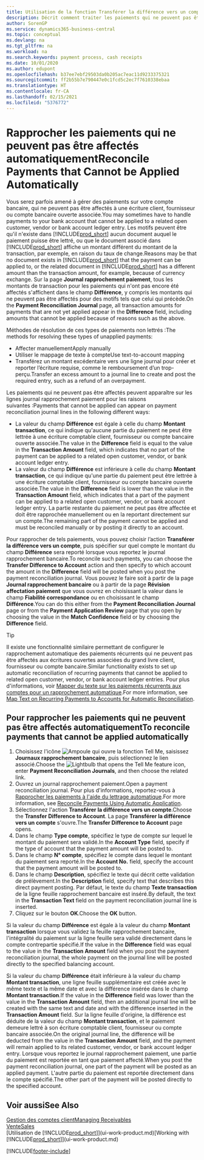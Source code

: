 ```yaml
---
title: Utilisation de la fonction Transférer la différence vers un compte pour rapprocher les paiements
description: Décrit comment traiter les paiements qui ne peuvent pas être affectés dans un document, par exemple lorsqu'un taux de change entraîne un changement de montants.
author: SorenGP
ms.service: dynamics365-business-central
ms.topic: conceptual
ms.devlang: na
ms.tgt_pltfrm: na
ms.workload: na
ms.search.keywords: payment process, cash receipts
ms.date: 10/01/2020
ms.author: edupont
ms.openlocfilehash: b37ee7ebf29503da0b205ac7eac11d9233375321
ms.sourcegitcommit: ff2b55b7e790447e0c1fcd5c2ec7f7610338ebaa
ms.translationtype: HT
ms.contentlocale: fr-CA
ms.lasthandoff: 02/15/2021
ms.locfileid: "5376772"
---
```

# <a name="reconcile-payments-that-cannot-be-applied-automatically"></a><span data-ttu-id="f496e-103">Rapprocher les paiements qui ne peuvent pas être affectés automatiquement</span><span class="sxs-lookup"><span data-stu-id="f496e-103">Reconcile Payments that Cannot be Applied Automatically</span></span>
<span data-ttu-id="f496e-104">Vous serez parfois amené à gérer des paiements sur votre compte bancaire, qui ne peuvent pas être affectés à une écriture client, fournisseur ou compte bancaire ouverte associée.</span><span class="sxs-lookup"><span data-stu-id="f496e-104">You may sometimes have to handle payments to your bank account that cannot be applied to a related open customer, vendor or bank account ledger entry.</span></span> <span data-ttu-id="f496e-105">Les motifs peuvent être qu'il n'existe dans [!INCLUDE[prod_short](includes/prod_short.md)] aucun document auquel le paiement puisse être lettré, ou que le document associé dans [!INCLUDE[prod_short](includes/prod_short.md)] affiche un montant différent du montant de la transaction, par exemple, en raison du taux de change.</span><span class="sxs-lookup"><span data-stu-id="f496e-105">Reasons may be that no document exists in [!INCLUDE[prod_short](includes/prod_short.md)] that the payment can be applied to, or the related document in [!INCLUDE[prod_short](includes/prod_short.md)] has a different amount than the transaction amount, for example, because of currency exchange.</span></span> <span data-ttu-id="f496e-106">Sur la page **Journal rapprochement paiement**, tous les montants de transaction pour les paiements qui n'ont pas encore été affectés s'affichent dans le champ **Différence**, y compris les montants qui ne peuvent pas être affectés pour des motifs tels que celui qui précède.</span><span class="sxs-lookup"><span data-stu-id="f496e-106">On the **Payment Reconciliation Journal** page, all transaction amounts for payments that are not yet applied appear in the **Difference** field, including amounts that cannot be applied because of reasons such as the above.</span></span>

<span data-ttu-id="f496e-107">Méthodes de résolution de ces types de paiements non lettrés :</span><span class="sxs-lookup"><span data-stu-id="f496e-107">The methods for resolving these types of unapplied payments:</span></span>
* <span data-ttu-id="f496e-108">Affecter manuellement</span><span class="sxs-lookup"><span data-stu-id="f496e-108">Apply manually</span></span>
* <span data-ttu-id="f496e-109">Utiliser le mappage de texte à compte</span><span class="sxs-lookup"><span data-stu-id="f496e-109">Use text-to-account mapping</span></span>
* <span data-ttu-id="f496e-110">Transférez un montant excédentaire vers une ligne journal pour créer et reporter l’écriture requise, comme le remboursement d’un trop-perçu.</span><span class="sxs-lookup"><span data-stu-id="f496e-110">Transfer an excess amount to a journal line to create and post the required entry, such as a refund of an overpayment.</span></span>

<span data-ttu-id="f496e-111">Les paiements qui ne peuvent pas être affectés peuvent apparaître sur les lignes journal rapprochement paiement pour les raisons suivantes :</span><span class="sxs-lookup"><span data-stu-id="f496e-111">Payments that cannot be applied can appear on payment reconciliation journal lines in the following different ways:</span></span>

* <span data-ttu-id="f496e-112">La valeur du champ **Différence** est égale à celle du champ **Montant transaction**, ce qui indique qu'aucune partie du paiement ne peut être lettrée à une écriture comptable client, fournisseur ou compte bancaire ouverte associée.</span><span class="sxs-lookup"><span data-stu-id="f496e-112">The value in the **Difference** field is equal to the value in the **Transaction Amount** field, which indicates that no part of the payment can be applied to a related open customer, vendor, or bank account ledger entry.</span></span>
* <span data-ttu-id="f496e-113">La valeur du champ **Différence** est inférieure à celle du champ **Montant transaction**, ce qui indique qu'une partie du paiement peut être lettrée à une écriture comptable client, fournisseur ou compte bancaire ouverte associée.</span><span class="sxs-lookup"><span data-stu-id="f496e-113">The value in the **Difference** field is lower than the value in the **Transaction Amount** field, which indicates that a part of the payment can be applied to a related open customer, vendor, or bank account ledger entry.</span></span> <span data-ttu-id="f496e-114">La partie restante du paiement ne peut pas être affectée et doit être rapprochée manuellement ou en la reportant directement sur un compte.</span><span class="sxs-lookup"><span data-stu-id="f496e-114">The remaining part of the payment cannot be applied and must be reconciled manually or by posting it directly to an account.</span></span>

<span data-ttu-id="f496e-115">Pour rapprocher de tels paiements, vous pouvez choisir l’action **Transférer la différence vers un compte**, puis spécifier sur quel compte le montant du champ **Différence** sera reporté lorsque vous reportez le journal rapprochement bancaire.</span><span class="sxs-lookup"><span data-stu-id="f496e-115">To reconcile such payments, you can choose the **Transfer Difference to Account** action and then specify to which account the amount in the **Difference** field will be posted when you post the payment reconciliation journal.</span></span> <span data-ttu-id="f496e-116">Vous pouvez le faire soit à partir de la page **Journal rapprochement bancaire** ou à partir de la page **Révision affectation paiement** que vous ouvrez en choisissant la valeur dans le champ **Fiabilité correspondance** ou en choisissant le champ **Différence**.</span><span class="sxs-lookup"><span data-stu-id="f496e-116">You can do this either from the **Payment Reconciliation Journal** page or from the **Payment Application Review** page that you open by choosing the value in the **Match Confidence** field or by choosing the **Difference** field.</span></span>

> [!TIP]  
>   <span data-ttu-id="f496e-117">Il existe une fonctionnalité similaire permettant de configurer le rapprochement automatique des paiements récurrents qui ne peuvent pas être affectés aux écritures ouvertes associées du grand livre client, fournisseur ou compte bancaire.</span><span class="sxs-lookup"><span data-stu-id="f496e-117">Similar functionality exists to set up automatic reconciliation of recurring payments that cannot be applied to related open customer, vendor, or bank account ledger entries.</span></span> <span data-ttu-id="f496e-118">Pour plus d'informations, voir [Mapper du texte sur les paiements récurrents aux comptes pour un rapprochement automatique](receivables-how-map-text-recurring-payments-accounts-auto-reconcilliation.md).</span><span class="sxs-lookup"><span data-stu-id="f496e-118">For more information, see [Map Text on Recurring Payments to Accounts for Automatic Reconciliation](receivables-how-map-text-recurring-payments-accounts-auto-reconcilliation.md).</span></span>

## <a name="to-reconcile-payments-that-cannot-be-applied-automatically"></a><span data-ttu-id="f496e-119">Pour rapprocher les paiements qui ne peuvent pas être affectés automatiquement</span><span class="sxs-lookup"><span data-stu-id="f496e-119">To reconcile payments that cannot be applied automatically</span></span>
1. <span data-ttu-id="f496e-120">Choisissez l'icône ![Ampoule qui ouvre la fonction Tell Me](media/ui-search/search_small.png "Dites-moi ce que vous voulez faire"), saisissez **Journaux rapprochement bancaire**, puis sélectionnez le lien associé.</span><span class="sxs-lookup"><span data-stu-id="f496e-120">Choose the ![Lightbulb that opens the Tell Me feature](media/ui-search/search_small.png "Tell me what you want to do") icon, enter **Payment Reconciliation Journals**, and then choose the related link.</span></span>
2. <span data-ttu-id="f496e-121">Ouvrez un journal rapprochement paiement.</span><span class="sxs-lookup"><span data-stu-id="f496e-121">Open a payment reconciliation journal.</span></span> <span data-ttu-id="f496e-122">Pour plus d'informations, reportez-vous à [Rapprocher les paiements à l'aide du lettrage automatique](receivables-how-reconcile-payments-auto-application.md).</span><span class="sxs-lookup"><span data-stu-id="f496e-122">For more information, see [Reconcile Payments Using Automatic Application](receivables-how-reconcile-payments-auto-application.md).</span></span>
3. <span data-ttu-id="f496e-123">Sélectionnez l'action **Transférer la différence vers un compte**.</span><span class="sxs-lookup"><span data-stu-id="f496e-123">Choose the **Transfer Difference to Account**.</span></span> <span data-ttu-id="f496e-124">La page **Transférer la différence vers un compte** s'ouvre.</span><span class="sxs-lookup"><span data-stu-id="f496e-124">The **Transfer Difference to Account** page opens.</span></span>
4. <span data-ttu-id="f496e-125">Dans le champ **Type compte**, spécifiez le type de compte sur lequel le montant du paiement sera validé.</span><span class="sxs-lookup"><span data-stu-id="f496e-125">In the **Account Type** field, specify if the type of account that the payment amount will be posted to.</span></span>
5. <span data-ttu-id="f496e-126">Dans le champ **N° compte**, spécifiez le compte dans lequel le montant du paiement sera reporté.</span><span class="sxs-lookup"><span data-stu-id="f496e-126">In the **Account No.** field, specify the account that the payment amount will be posted to.</span></span>
6. <span data-ttu-id="f496e-127">Dans le champ **Description**, spécifiez le texte qui décrit cette validation de prélèvement.</span><span class="sxs-lookup"><span data-stu-id="f496e-127">In the **Description** field, specify text that describes this direct payment posting.</span></span> <span data-ttu-id="f496e-128">Par défaut, le texte du champ **Texte transaction** de la ligne feuille rapprochement bancaire est inséré.</span><span class="sxs-lookup"><span data-stu-id="f496e-128">By default, the text in the **Transaction Text** field on the payment reconciliation journal line is inserted.</span></span>
7. <span data-ttu-id="f496e-129">Cliquez sur le bouton **OK**.</span><span class="sxs-lookup"><span data-stu-id="f496e-129">Choose the **OK** button.</span></span>

<span data-ttu-id="f496e-130">Si la valeur du champ **Différence** est égale à la valeur du champ **Montant transaction** lorsque vous validez la feuille rapprochement bancaire, l'intégralité du paiement sur la ligne feuille sera validé directement dans le compte contrepartie spécifié.</span><span class="sxs-lookup"><span data-stu-id="f496e-130">If the value in the **Difference** field was equal to the value in the **Transaction Amount** field when you post the payment reconciliation journal, the whole payment on the journal line will be posted directly to the specified balancing account.</span></span>

<span data-ttu-id="f496e-131">Si la valeur du champ **Différence** était inférieure à la valeur du champ **Montant transaction**, une ligne feuille supplémentaire est créée avec le même texte et la même date et avec la différence insérée dans le champ **Montant transaction**.</span><span class="sxs-lookup"><span data-stu-id="f496e-131">If the value in the **Difference** field was lower than the value in the **Transaction Amount** field, then an additional journal line will be created with the same text and date and with the difference inserted in the **Transaction Amount** field.</span></span> <span data-ttu-id="f496e-132">Sur la ligne feuille d'origine, la différence est déduite de la valeur du champ **Montant transaction**, et le paiement demeure lettré à son écriture comptable client, fournisseur ou compte bancaire associée.</span><span class="sxs-lookup"><span data-stu-id="f496e-132">On the original journal line, the difference will be deducted from the value in the **Transaction Amount** field, and the payment will remain applied to its related customer, vendor, or bank account ledger entry.</span></span> <span data-ttu-id="f496e-133">Lorsque vous reportez le journal rapprochement paiement, une partie du paiement est reportée en tant que paiement affecté.</span><span class="sxs-lookup"><span data-stu-id="f496e-133">When you post the payment reconciliation journal, one part of the payment will be posted as an applied payment.</span></span> <span data-ttu-id="f496e-134">L'autre partie du paiement est reportée directement dans le compte spécifié.</span><span class="sxs-lookup"><span data-stu-id="f496e-134">The other part of the payment will be posted directly to the specified account.</span></span>

## <a name="see-also"></a><span data-ttu-id="f496e-135">Voir aussi</span><span class="sxs-lookup"><span data-stu-id="f496e-135">See Also</span></span>
[<span data-ttu-id="f496e-136">Gestion des comptes client</span><span class="sxs-lookup"><span data-stu-id="f496e-136">Managing Receivables</span></span>](receivables-manage-receivables.md)  
[<span data-ttu-id="f496e-137">Vente</span><span class="sxs-lookup"><span data-stu-id="f496e-137">Sales</span></span>](sales-manage-sales.md)  
<span data-ttu-id="f496e-138">[Utilisation de [!INCLUDE[prod_short](includes/prod_short.md)]](ui-work-product.md)</span><span class="sxs-lookup"><span data-stu-id="f496e-138">[Working with [!INCLUDE[prod_short](includes/prod_short.md)]](ui-work-product.md)</span></span>


[!INCLUDE[footer-include](includes/footer-banner.md)]